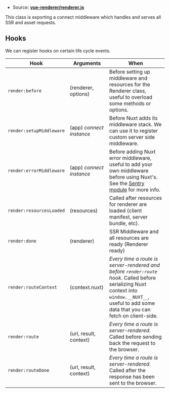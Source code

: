 - Source: **[vue-renderer/renderer.js](https://github.com/nuxt/nuxt.js/blob/dev/packages/vue-renderer/src/renderer.js)**

This class is exporting a connect middleware which handles and serves all SSR and asset requests.

## Hooks

We can register hooks on certain life cycle events.

| Hook | Arguments | When |
| --- | --- | --- |
| `render:before` | (renderer, options) | Before setting up middleware and resources for the Renderer class, useful to overload some methods or options. |
| `render:setupMiddleware` | (app) _connect instance_ | Before Nuxt adds its middleware stack. We can use it to register custom server side middleware. |
| `render:errorMiddleware` | (app) _connect instance_ | Before adding Nuxt error middleware, useful to add your own middleware before using Nuxt's. See the [Sentry module](https://github.com/nuxt-community/sentry-module/blob/v4.0.3/lib/module.js#L151) for more info. |
| `render:resourcesLoaded` | (resources) | Called after resources for renderer are loaded (client manifest, server bundle, etc). |
| `render:done` | (renderer) | SSR Middleware and all resources are ready (Renderer ready) |
| `render:routeContext` | (context.nuxt) | _Every time a route is server-rendered and before `render:route` hook_. Called before serializing Nuxt context into `window.__NUXT__`, useful to add some data that you can fetch on client-side. |
| `render:route` | (url, result, context) | _Every time a route is server-rendered_. Called before sending back the request to the browser. |
| `render:routeDone` | (url, result, context) | _Every time a route is server-rendered_. Called after the response has been sent to the browser. |
